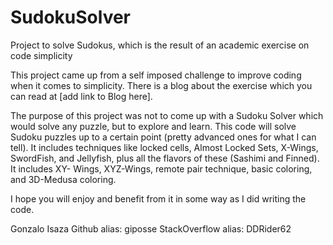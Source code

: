 # SudokuSolver
Project to solve Sudokus, which is the result of an academic exercise on code simplicity

This project came up from a self imposed challenge to improve coding when it comes to simplicity.   There is a blog about the exercise which you can read at [add link to Blog here].

The purpose of this project was not to come up with a Sudoku Solver which would solve any puzzle, but to explore and learn.   This code will solve Sudoku puzzles up to a certain point (pretty advanced ones for what I can tell).   It includes techniques like locked cells, Almost Locked Sets, X-Wings, SwordFish, and Jellyfish, plus all the flavors of these (Sashimi and Finned).   It includes XY- Wings, XYZ-Wings, remote pair technique, basic coloring, and 3D-Medusa coloring.  

I hope you will enjoy and benefit from it in some way as I did writing the code.

Gonzalo Isaza
Github alias: 		 giposse
StackOverflow alias: DDRider62
